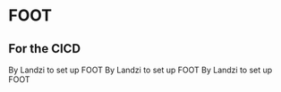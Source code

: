 # FOOT

## For the CICD

By Landzi to set up FOOT
By Landzi to set up FOOT
By Landzi to set up FOOT
